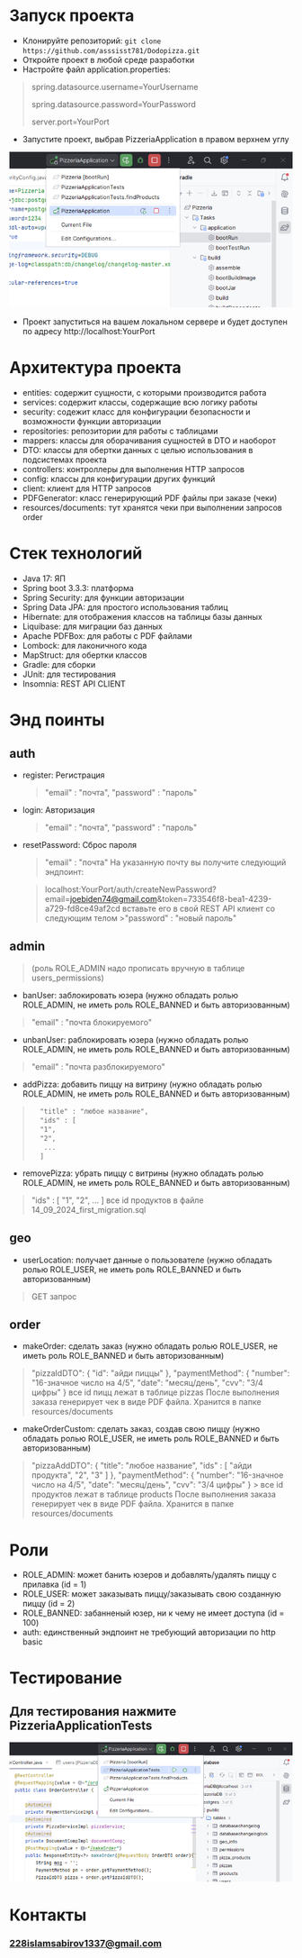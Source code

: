 # Запуск проекта
- Клонируйте репозиторий:
`git clone https://github.com/asssisst781/Dodopizza.git`
- Откройте проект в любой среде разработки
- Настройте файл application.properties:

> spring.datasource.username=YourUsername
> 
> spring.datasource.password=YourPassword
> 
>server.port=YourPort

 - Запустите проект, выбрав PizzeriaApplication в правом верхнем углу
 
![image info](https://github.com/asssisst781/Dodopizza/blob/main/images/Screenshot_4.png)

- Проект запуститься на вашем локальном сервере и будет доступен по адресу http://localhost:YourPort

# Архитектура проекта
- entities: содержит сущности, с которыми производится работа
- services: содержит классы, содержащие всю логику работы
- security: содежит класс для конфигурации безопасности и возможности функции авторизации
- repositories: репозитории для работы с таблицами
- mappers: классы для оборачивания сущностей в DTO и наоборот
- DTO: классы для обертки данных с целью использования в подсистемах проекта
- controllers: контроллеры для выполнения HTTP запросов
- config: классы для конфигурации других функций
- client: клиент для HTTP запросов
- PDFGenerator: класс генерирующий PDF файлы при заказе (чеки)
- resources/documents: тут хранятся чеки при выполнении запросов order
# Стек технологий
- Java 17: ЯП
- Spring boot 3.3.3: платформа
- Spring Security: для функции авторизации
- Spring Data JPA: для простого использования таблиц
- Hibernate: для отображения классов на таблицы базы данных
- Liquibase: для миграции баз данных 
- Apache PDFBox: для работы с PDF файлами
- Lombock: для лаконичного кода
- MapStruct: для обертки классов
- Gradle: для сборки
- JUnit: для тестирования
- Insomnia: REST API CLIENT

# Энд поинты
## auth
- register: Регистрация
	> 	"email" : "почта",
	>	"password" : "пароль"

- login: Авторизация
	>	"email" : "почта",
	>	"password" : "пароль"
- resetPassword: Сброс пароля
	>	"email" : "почта"
	>На указанную почту вы получите следующий эндпоинт:
	
	> localhost:YourPort/auth/createNewPassword?email=joebiden74@gmail.com&token=733546f8-bea1-4239-a729-fd8ce49af2cd
	> вставьте его в свой REST API клиент со следующим телом
		>"password" : "новый пароль"

## admin 
> (роль ROLE_ADMIN надо прописать вручную в таблице users_permissions)

- banUser: заблокировать юзера (нужно обладать ролью ROLE_ADMIN, не иметь роль ROLE_BANNED и быть авторизованным)
>	 "email" : "почта блокируемого"
- unbanUser: раблокировать юзера (нужно обладать ролью ROLE_ADMIN, не иметь роль ROLE_BANNED и быть авторизованным)
> 	"email" : "почта разблокируемого"
- addPizza: добавить пиццу на витрину (нужно обладать ролью ROLE_ADMIN, не иметь роль ROLE_BANNED и быть авторизованным)
>		"title" : "любое название",
>		"ids" : [
>		"1",
>		"2",
> 		 ...
>		]

- removePizza: убрать пиццу с витрины (нужно обладать ролью ROLE_ADMIN, не иметь роль ROLE_BANNED и быть авторизованным)
>	 "ids" : [
>		"1",
>		"2",
>		...
>		]
все id продуктов в файле 14_09_2024_first_migration.sql

## geo
- userLocation: получает данные о пользователе (нужно обладать ролью ROLE_USER, не иметь роль ROLE_BANNED и быть авторизованным)
> GET запрос

## order

- makeOrder: сделать заказ (нужно обладать ролью ROLE_USER, не иметь роль ROLE_BANNED и быть авторизованным)
> 	"pizzaIdDTO": {
>   	  "id": "айди пиццы"
>  	 },
>		"paymentMethod": {
>  	"number": "16-значное число на 4/5",
>     	"date": "месяц/день",
>		 "cvv": "3/4 цифры"
>  	  }
> 	 все id пицц лежат в таблице pizzas
	После выполнения заказа генерирует чек в виде PDF файла. Хранится в папке resources/documents
	
	
- makeOrderCustom: сделать заказ, создав свою пиццу (нужно обладать ролью ROLE_USER, не иметь роль ROLE_BANNED и быть авторизованным)
>	 "pizzaAddDTO": {
        "title": "любое название",
				"ids" : [
					"айди продукта",
					"2",
					"3"
				]
	    },
		"paymentMethod": {
   	"number": "16-значное число на 4/5",
   	  "date": "месяц/день",
		 "cvv": "3/4 цифры"
  	  }
	> все id продуктов лежат в таблице products
	После выполнения заказа генерирует чек в виде PDF файла. Хранится в папке resources/documents

# Роли
- ROLE_ADMIN: может банить юзеров и добавлять/удалять пиццу с прилавка (id = 1)
-  ROLE_USER: может заказывать пиццу/заказывать свою созданную пиццу (id = 2)
- ROLE_BANNED: забанненый юзер, ни к чему не имеет доступа (id = 100)
- auth: единственный эндпоинт не требующий авторизации по http basic

# Тестирование
## Для  тестирования нажмите PizzeriaApplicationTests 

![image info](https://github.com/asssisst781/Dodopizza/blob/main/images/Screenshot_5.png)

# Контакты
### 228islamsabirov1337@gmail.com












